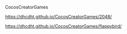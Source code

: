 CocosCreatorGames

https://dhcdht.github.io/CocosCreatorGames/2048/


https://dhcdht.github.io/CocosCreatorGames/flappybird/
